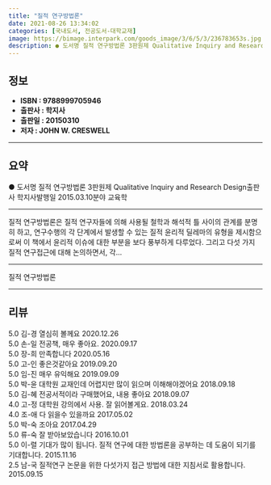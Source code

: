 ```yaml
---
title: "질적 연구방법론"
date: 2021-08-26 13:34:02
categories: [국내도서, 전공도서-대학교재]
image: https://bimage.interpark.com/goods_image/3/6/5/3/236783653s.jpg
description: ● 도서명 질적 연구방법론 3판원제 Qualitative Inquiry and Research Design출판사 학지사발행일 2015.03.10분야 교육학
---
```


## **정보**

- **ISBN : 9788999705946**
- **출판사 : 학지사**
- **출판일 : 20150310**
- **저자 : JOHN W. CRESWELL**

------



## **요약**

●  도서명  질적 연구방법론 3판원제  Qualitative Inquiry and Research Design출판사  학지사발행일  2015.03.10분야  교육학

------

질적 연구방법론은 질적 연구자들에 의해 사용될 철학과 해석적 틀 사이의 관계를 분명히 하고, 연구수행의 각 단계에서 발생할 수 있는 질적 윤리적 딜레마의 유형을 제시함으로써 이 책에서 윤리적 이슈에 대한 부분을 보다 풍부하게 다루었다. 그리고 다섯 가지 질적 연구접근에 대해 논의하면서, 각... 

------


질적 연구방법론 

------


## **리뷰** 

5.0 김-경 열심히 볼께요 2020.12.26 <br/>5.0 손-일 전공책, 매우 좋아요.  2020.09.17 <br/>5.0 장-희 만족합니다  2020.05.16 <br/>5.0 고-인 좋은것같아요 2019.09.20 <br/>5.0 임-진 매우 유익해요 2019.09.09 <br/>5.0 박-윤 대학원 교재인데 어렵지만 많이 읽으며 이해해야겠어요 2018.09.18 <br/>5.0 김-혜 전공서적이라 구매했어요, 내용 좋아요 2018.09.07 <br/>4.0 고-정 대학원 강의에서 사용. 잘 읽어볼게요. 2018.03.24 <br/>4.0 조-애 다 읽을수 있을까요 2017.05.02 <br/>5.0 박-숙 조아요 2017.04.29 <br/>5.0 류-숙 잘 받아보았습니다 2016.10.01 <br/>5.0 이-렬 기대가 많이 됩니다. 질적 연구에 대한 방법론을 공부하는 데 도움이 되기를 기대합니다. 2015.11.16 <br/>2.5 남-국 질적연구 논문을 위한 다섯가지 접근 방법에 대한 지침서로 활용합니다. 2015.09.15 <br/>